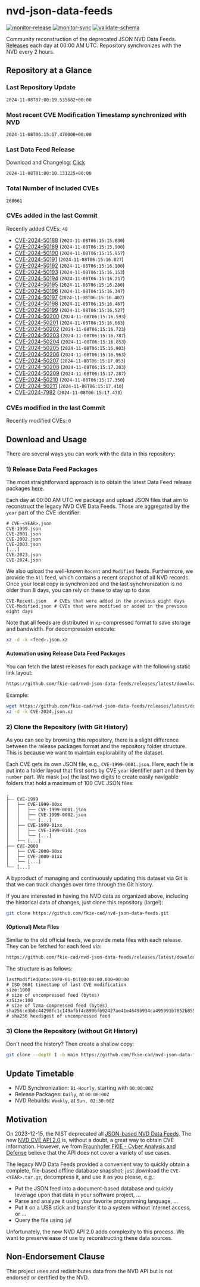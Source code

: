 # nvd-json-data-feeds

[![monitor-release](https://github.com/fkie-cad/nvd-json-data-feeds/actions/workflows/monitor_release.yml/badge.svg)](https://github.com/fkie-cad/nvd-json-data-feeds/actions/workflows/monitor_release.yml)
[![monitor-sync](https://github.com/fkie-cad/nvd-json-data-feeds/actions/workflows/monitor_sync.yml/badge.svg)](https://github.com/fkie-cad/nvd-json-data-feeds/actions/workflows/monitor_sync.yml)
[![validate-schema](https://github.com/fkie-cad/nvd-json-data-feeds/actions/workflows/validate_schema.yml/badge.svg)](https://github.com/fkie-cad/nvd-json-data-feeds/actions/workflows/validate_schema.yml)

Community reconstruction of the deprecated JSON NVD Data Feeds.
[Releases](https://github.com/fkie-cad/nvd-json-data-feeds/releases/latest) each day at 00:00 AM UTC.
Repository synchronizes with the NVD every 2 hours.

## Repository at a Glance

### Last Repository Update

```plain
2024-11-08T07:00:19.535682+00:00
```

### Most recent CVE Modification Timestamp synchronized with NVD

```plain
2024-11-08T06:15:17.470000+00:00
```

### Last Data Feed Release

Download and Changelog: [Click](https://github.com/fkie-cad/nvd-json-data-feeds/releases/latest)

```plain
2024-11-08T01:00:10.131225+00:00
```

### Total Number of included CVEs

```plain
268661
```

### CVEs added in the last Commit

Recently added CVEs: `48`

- [CVE-2024-50188](CVE-2024/CVE-2024-501xx/CVE-2024-50188.json) (`2024-11-08T06:15:15.830`)
- [CVE-2024-50189](CVE-2024/CVE-2024-501xx/CVE-2024-50189.json) (`2024-11-08T06:15:15.900`)
- [CVE-2024-50190](CVE-2024/CVE-2024-501xx/CVE-2024-50190.json) (`2024-11-08T06:15:15.957`)
- [CVE-2024-50191](CVE-2024/CVE-2024-501xx/CVE-2024-50191.json) (`2024-11-08T06:15:16.027`)
- [CVE-2024-50192](CVE-2024/CVE-2024-501xx/CVE-2024-50192.json) (`2024-11-08T06:15:16.100`)
- [CVE-2024-50193](CVE-2024/CVE-2024-501xx/CVE-2024-50193.json) (`2024-11-08T06:15:16.153`)
- [CVE-2024-50194](CVE-2024/CVE-2024-501xx/CVE-2024-50194.json) (`2024-11-08T06:15:16.217`)
- [CVE-2024-50195](CVE-2024/CVE-2024-501xx/CVE-2024-50195.json) (`2024-11-08T06:15:16.280`)
- [CVE-2024-50196](CVE-2024/CVE-2024-501xx/CVE-2024-50196.json) (`2024-11-08T06:15:16.347`)
- [CVE-2024-50197](CVE-2024/CVE-2024-501xx/CVE-2024-50197.json) (`2024-11-08T06:15:16.407`)
- [CVE-2024-50198](CVE-2024/CVE-2024-501xx/CVE-2024-50198.json) (`2024-11-08T06:15:16.467`)
- [CVE-2024-50199](CVE-2024/CVE-2024-501xx/CVE-2024-50199.json) (`2024-11-08T06:15:16.527`)
- [CVE-2024-50200](CVE-2024/CVE-2024-502xx/CVE-2024-50200.json) (`2024-11-08T06:15:16.593`)
- [CVE-2024-50201](CVE-2024/CVE-2024-502xx/CVE-2024-50201.json) (`2024-11-08T06:15:16.663`)
- [CVE-2024-50202](CVE-2024/CVE-2024-502xx/CVE-2024-50202.json) (`2024-11-08T06:15:16.723`)
- [CVE-2024-50203](CVE-2024/CVE-2024-502xx/CVE-2024-50203.json) (`2024-11-08T06:15:16.787`)
- [CVE-2024-50204](CVE-2024/CVE-2024-502xx/CVE-2024-50204.json) (`2024-11-08T06:15:16.853`)
- [CVE-2024-50205](CVE-2024/CVE-2024-502xx/CVE-2024-50205.json) (`2024-11-08T06:15:16.903`)
- [CVE-2024-50206](CVE-2024/CVE-2024-502xx/CVE-2024-50206.json) (`2024-11-08T06:15:16.963`)
- [CVE-2024-50207](CVE-2024/CVE-2024-502xx/CVE-2024-50207.json) (`2024-11-08T06:15:17.053`)
- [CVE-2024-50208](CVE-2024/CVE-2024-502xx/CVE-2024-50208.json) (`2024-11-08T06:15:17.203`)
- [CVE-2024-50209](CVE-2024/CVE-2024-502xx/CVE-2024-50209.json) (`2024-11-08T06:15:17.287`)
- [CVE-2024-50210](CVE-2024/CVE-2024-502xx/CVE-2024-50210.json) (`2024-11-08T06:15:17.350`)
- [CVE-2024-50211](CVE-2024/CVE-2024-502xx/CVE-2024-50211.json) (`2024-11-08T06:15:17.410`)
- [CVE-2024-7982](CVE-2024/CVE-2024-79xx/CVE-2024-7982.json) (`2024-11-08T06:15:17.470`)


### CVEs modified in the last Commit

Recently modified CVEs: `0`



## Download and Usage

There are several ways you can work with the data in this repository:

### 1) Release Data Feed Packages

The most straightforward approach is to obtain the latest Data Feed release packages [here](https://github.com/fkie-cad/nvd-json-data-feeds/releases/latest).

Each day at 00:00 AM UTC we package and upload JSON files that aim to reconstruct the legacy NVD CVE Data Feeds.
Those are aggregated by the `year` part of the CVE identifier:

```
# CVE-<YEAR>.json
CVE-1999.json
CVE-2001.json
CVE-2002.json
CVE-2003.json
[...]
CVE-2023.json
CVE-2024.json
```

We also upload the well-known `Recent` and `Modified` feeds.
Furthermore, we provide the `All` feed, which contains a recent snapshot of all NVD records.
Once your local copy is synchronized and the last synchronization is no older than 8 days, you can rely on these to stay up to date:

```plain
CVE-Recent.json   # CVEs that were added in the previous eight days
CVE-Modified.json # CVEs that were modified or added in the previous eight days
```

Note that all feeds are distributed in `xz`-compressed format to save storage and bandwidth.
For decompression execute:

```sh
xz -d -k <feed>.json.xz
```

#### Automation using Release Data Feed Packages

You can fetch the latest releases for each package with the following static link layout:

```sh
https://github.com/fkie-cad/nvd-json-data-feeds/releases/latest/download/CVE-<YEAR>.json.xz
```

Example:

```sh
wget https://github.com/fkie-cad/nvd-json-data-feeds/releases/latest/download/CVE-2024.json.xz
xz -d -k CVE-2024.json.xz
```

### 2) Clone the Repository (with Git History)

As you can see by browsing this repository, there is a slight difference between the release packages format and the repository folder structure.
This is because we want to maintain explorability of the dataset.

Each CVE gets its own JSON file, e.g., `CVE-1999-0001.json`.
Here, each file is put into a folder layout that first sorts by CVE `year` identifier part and then by `number` part.
We mask (`xx`) the last two digits to create easily navigable folders that hold a maximum of 100 CVE JSON files:

```plain
.
├── CVE-1999
│   ├── CVE-1999-00xx
│   │   ├── CVE-1999-0001.json
│   │   ├── CVE-1999-0002.json
│   │   └── [...]
│   ├── CVE-1999-01xx
│   │   ├── CVE-1999-0101.json
│   │   └── [...]
│   └── [...]
├── CVE-2000
│   ├── CVE-2000-00xx
│   ├── CVE-2000-01xx
│   └── [...]
└── [...]
```

A byproduct of managing and continuously updating this dataset via Git is that we can track changes over time through the Git history.

If you are interested in having the NVD data as organized above, including the historical data of changes, just clone this repository (large!):

```sh
git clone https://github.com/fkie-cad/nvd-json-data-feeds.git
```

#### (Optional) Meta Files

Similar to the old official feeds, we provide meta files with each release. They can be fetched for each feed via:

```sh
https://github.com/fkie-cad/nvd-json-data-feeds/releases/latest/download/CVE-<YEAR>.meta
```

The structure is as follows:

```plain
lastModifiedDate:1970-01-01T00:00:00.000+00:00                          # ISO 8601 timestamp of last CVE modification
size:1000                                                               # size of uncompressed feed (bytes)
xzSize:100                                                              # size of lzma-compressed feed (bytes)
sha256:e3b0c44298fc1c149afbf4c8996fb92427ae41e4649b934ca495991b7852b855 # sha256 hexdigest of uncompressed feed
```

### 3) Clone the Repository (without Git History)

Don't need the history? Then create a shallow copy:

```sh
git clone --depth 1 -b main https://github.com/fkie-cad/nvd-json-data-feeds.git
```


## Update Timetable

* NVD Synchronization: `Bi-Hourly`, starting with `00:00:00Z`
* Release Packages: `Daily`, at `00:00:00Z`
* NVD Rebuilds: `Weekly`, at `Sun, 02:30:00Z`


## Motivation

On 2023-12-15, the NIST deprecated all [JSON-based NVD Data Feeds](https://nvd.nist.gov/vuln/data-feeds#divRetirementBanner-1).
The new [NVD CVE API 2.0](https://nvd.nist.gov/developers/vulnerabilities) is, without a doubt, a great way to obtain CVE information.
However, we from [Fraunhofer FKIE - Cyber Analysis and Defense](https://www.fkie.fraunhofer.de/en/departments/cad.html) believe that the API does not cover a variety of use cases.

The legacy NVD Data Feeds provided a convenient way to quickly obtain a complete, file-based offline database snapshot; just download the `CVE-<YEAR>.tar.gz`, decompress it, and use it as you please, e.g.:

- Put the JSON feed into a document-based database and quickly leverage upon that data in your software project, ...
- Parse and analyze it using your favorite programming language, ...
- Put it on a USB stick and transfer it to a system without internet access, or ...
- Query the file using `jq`!

Unfortunately, the new NVD API 2.0 adds complexity to this process.
We want to preserve ease of use by reconstructing these data sources.

## Non-Endorsement Clause

This project uses and redistributes data from the NVD API but is not endorsed or certified by the NVD.